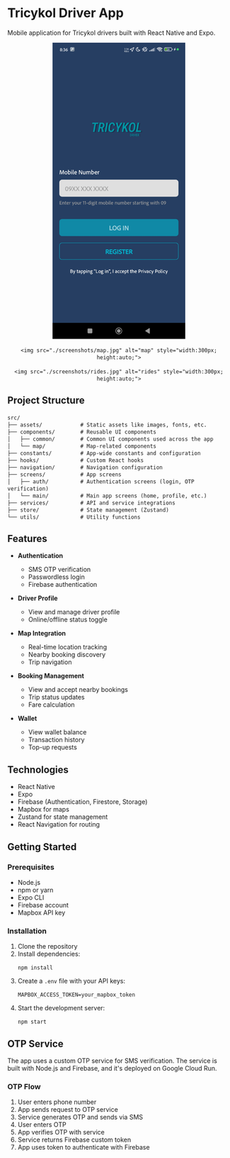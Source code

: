 # Tricykol Driver App

Mobile application for Tricykol drivers built with React Native and Expo.

<center>
    <img src="./screenshots/login.jpg" alt="login" style="width:300px; height:auto;">

    <img src="./screenshots/map.jpg" alt="map" style="width:300px; height:auto;">

    <img src="./screenshots/rides.jpg" alt="rides" style="width:300px; height:auto;">
</center>


## Project Structure

```
src/
├── assets/            # Static assets like images, fonts, etc.
├── components/        # Reusable UI components
│   ├── common/        # Common UI components used across the app
│   └── map/           # Map-related components
├── constants/         # App-wide constants and configuration
├── hooks/             # Custom React hooks
├── navigation/        # Navigation configuration
├── screens/           # App screens
│   ├── auth/          # Authentication screens (login, OTP verification)
│   └── main/          # Main app screens (home, profile, etc.)
├── services/          # API and service integrations
├── store/             # State management (Zustand)
└── utils/             # Utility functions
```

## Features

- **Authentication**
  - SMS OTP verification
  - Passwordless login
  - Firebase authentication

- **Driver Profile**
  - View and manage driver profile
  - Online/offline status toggle

- **Map Integration**
  - Real-time location tracking
  - Nearby booking discovery
  - Trip navigation

- **Booking Management**
  - View and accept nearby bookings
  - Trip status updates
  - Fare calculation

- **Wallet**
  - View wallet balance
  - Transaction history
  - Top-up requests

## Technologies

- React Native
- Expo
- Firebase (Authentication, Firestore, Storage)
- Mapbox for maps
- Zustand for state management
- React Navigation for routing

## Getting Started

### Prerequisites

- Node.js
- npm or yarn
- Expo CLI
- Firebase account
- Mapbox API key

### Installation

1. Clone the repository
2. Install dependencies:
   ```
   npm install
   ```
3. Create a `.env` file with your API keys:
   ```
   MAPBOX_ACCESS_TOKEN=your_mapbox_token
   ```
4. Start the development server:
   ```
   npm start
   ```

## OTP Service

The app uses a custom OTP service for SMS verification. The service is built with Node.js and Firebase, and it's deployed on Google Cloud Run.

### OTP Flow

1. User enters phone number
2. App sends request to OTP service
3. Service generates OTP and sends via SMS
4. User enters OTP
5. App verifies OTP with service
6. Service returns Firebase custom token
7. App uses token to authenticate with Firebase
